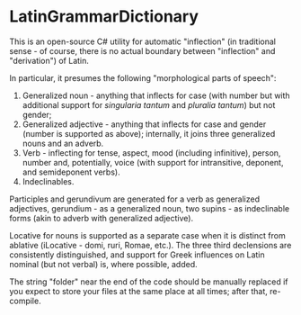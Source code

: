 # LatinGrammarDictionary

This is an open-source C# utility for automatic "inflection" (in traditional sense - of course, there is no actual boundary between "inflection" and "derivation") of Latin.

In particular, it presumes the following "morphological parts of speech":

1. Generalized noun - anything that inflects for case (with number but with additional support for *singularia tantum* and *pluralia tantum*) but not gender;
2. Generalized adjective - anything that inflects for case and gender (number is supported as above); internally, it joins three generalized nouns and an adverb.
3. Verb - inflecting for tense, aspect, mood (including infinitive), person, number and, potentially, voice (with support for intransitive, deponent, and semideponent verbs).
4. Indeclinables.

Participles and gerundivum are generated for a verb as generalized adjectives, gerundium - as a generalized noun, two supins - as indeclinable forms (akin to adverb with generalized adjective).

Locative for nouns is supported as a separate case when it is distinct from ablative (iLocative - domi, ruri, Romae, etc.). The three third declensions are consistently distinguished, and support for Greek influences on Latin nominal (but not verbal) is, where possible, added.

The string "folder" near the end of the code should be manually replaced if you expect to store your files at the same place at all times; after that, re-compile.
